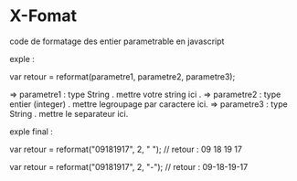 # X-Fomat
code de formatage des entier parametrable en javascript 

exple : 

var retour = reformat(parametre1, parametre2, parametre3);

=> parametre1 : type String . mettre votre string ici .
=> parametre2 : type entier (integer) . mettre legroupage par caractere ici.
=> parametre3 : type String . mettre le separateur ici.

exple final : 


var retour = reformat("09181917", 2, " ");
// retour : 09 18 19 17

var retour = reformat("09181917", 2, "-");
// retour : 09-18-19-17
